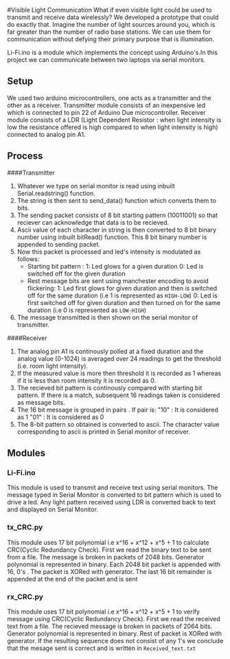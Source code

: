 #Visible Light Communication
 What if even visible light could be used to transmit and receive data wirelessly? We developed a prototype that could do exactly that. Imagine the number of light sources around you, which is far greater than the number of radio base stations. We can use them for communication without defying their primary purpose that is illumination.

 Li-Fi.ino is a module which implements the concept using Arduino's.In this project we can communicate between two laptops via serial monitors. 
 
## Setup
 We used two arduino microcontrollers, one acts as a transmitter and the other as a receiver. Transmitter module consists of an inexpensive led which is connected to pin 22 of Arduino Due microcontroller. Receiver module consists of a LDR (Light Dependent Resistor : when light intensity is low the resistance offered is high compared to when light intensity is high) connected to analog pin A1. 

## Process
####Transmitter 
1. Whatever we type on serial monitor is read using inbuilt Serial.readstring() function.
2. The string is then sent to send_data() function which converts them to bits.
3. The sending packet consists of 8 bit starting pattern (10011001) so that reciever can acknowledge that data is to be recieved. 
4. Ascii value of each character in string is then converted to 8 bit binary number using inbuilt bitRead() function. This 8 bit binary number is appended to sending packet.
5. Now this packet is processed and led's intensity is modulated as follows:
    * Starting bit pattern :
        1: Led glows for a given duration 
        0: Led is switched off for the given duration
    * Rest message bits are sent using manchester encoding to avoid flickering:
        1: Led first glows for given duration and then is switched off for the same duration (i.e 1 is represented as `HIGH-LOW`)
        0: Led is first switched off for given duration and then turned on for the same duration (i.e 0 is represented as `LOW-HIGH`)
6. The message transmitted is then shown on the serial monitor of transmitter.

####Receiver
1. The analog pin A1 is continously polled at a fixed duration and the analog value (0-1024) is averaged over 24 readings to get the threshold (i.e. room light intensity).
2. If the measured value is more then threshold it is recorded as 1 whereas if it is less than room intensity it is recorded as 0.
3. The recieved bit pattern is continously compared with starting bit pattern. If there is a match, subsequent 16 readings taken is considered as message bits.
4. The 16 bit message is grouped in pairs . If pair is:
    "10" : It is considered as 1
    "01" : It is considered as 0
5. The 8-bit pattern so obtained is converted to ascii. The character value corresponding to ascii is printed in Serial monitor of receiver.

## Modules 
### Li-Fi.ino
 This module is used to transmit and receive text using serial monitors. The message typed in Serial Monitor is converted to bit pattern which is used to drive a led. Any light pattern received using LDR is converted back to text and displayed on Serial Monitor.

### tx_CRC.py
This module uses 17 bit polynomial i.e x^16 + x^12 + x^5 + 1 to calculate CRC(Cyclic Redundancy Check). First we read the binary text to be sent from a file. The message is broken in packets of 2048 bits. Generator polynomial is represented in binary. Each 2048 bit packet is appended with 16, 0's . The packet is XORed with generator. The last 16 bit remainder is appended at the end of the packet and is sent


### rx_CRC.py
This module uses 17 bit polynomial i.e x^16 + x^12 + x^5 + 1 to verify message using CRC(Cyclic Redundancy Check). First we read the received text from a file. The recieved message is broken in packets of 2064 bits. Generator polynomial is represented in binary. Rest of packet is XORed with generator. If the resulting sequence does not consist of any 1's we conclude that the mesage sent is correct and is written in `Received_text.txt`

